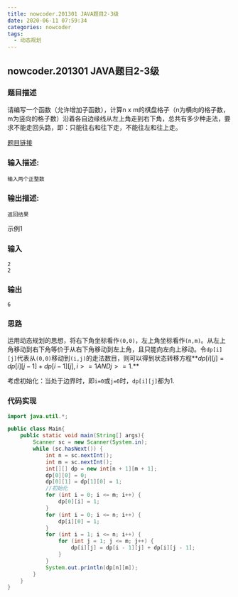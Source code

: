 ```yaml
---
title: nowcoder.201301 JAVA题目2-3级
date: 2020-06-11 07:59:34
categories: nowcoder
tags:
  - 动态规划
---
```


## nowcoder.201301 JAVA题目2-3级

### 题目描述

请编写一个函数（允许增加子函数），计算n x m的棋盘格子（n为横向的格子数，m为竖向的格子数）沿着各自边缘线从左上角走到右下角，总共有多少种走法，要求不能走回头路，即：只能往右和往下走，不能往左和往上走。

[题目链接](https://www.nowcoder.com/practice/e2a22f0305eb4f2f9846e7d644dba09b?tpId=37&&tqId=21314&rp=1&ru=/activity/oj&qru=/ta/huawei/question-ranking)

<!--more-->

### 输入描述:

```
输入两个正整数
```

### 输出描述:

```
返回结果
```

示例1

### 输入

```
2
2
```

### 输出

```
6
```



### 思路

运用动态规划的思想，将右下角坐标看作`(0,0)`，左上角坐标看作`(n,m)`。从左上角移动到右下角等价于从右下角移动到左上角，且只能向左向上移动。令`dp[i][j]`代表从`(0,0)`移动到`(i,j)`的走法数目，则可以得到状态转移方程**$dp[i][j] = dp[i][j-1]+dp[i-1][j],i>=1 AND j>=1$.**

考虑初始化：当处于边界时，即`i=0`或`j=0`时，`dp[i][j]`都为1.



### 代码实现

```java
import java.util.*;

public class Main{
    public static void main(String[] args){
        Scanner sc = new Scanner(System.in);
        while (sc.hasNext()) {
            int n = sc.nextInt();
            int m = sc.nextInt();
            int[][] dp = new int[n + 1][m + 1];
            dp[0][0] = 0;
            dp[0][1] = dp[1][0] = 1;
            //初始化
            for (int i = 0; i <= m; i++) {
                dp[0][i] = 1;
            }
            for (int i = 0; i <= n; i++) {
                dp[i][0] = 1;
            }
            for (int i = 1; i <= n; i++) {
                for (int j = 1; j <= m; j++) {
                    dp[i][j] = dp[i - 1][j] + dp[i][j - 1];
                }
            }
            System.out.println(dp[n][m]);
        }
    }
}
```

